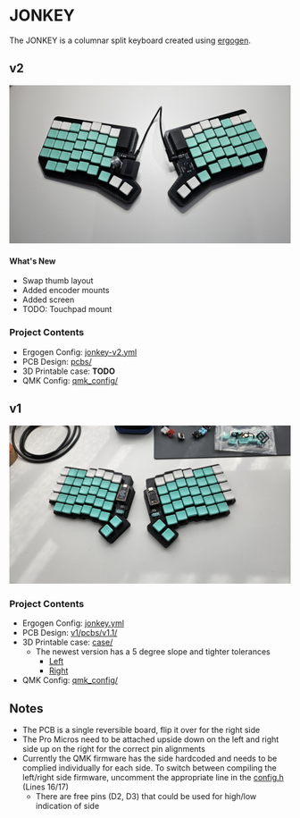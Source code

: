 # JONKEY

The JONKEY is a columnar split keyboard created using [ergogen](https://github.com/ergogen/ergogen).

## v2
![jonkey v2](assets/jonkey-v2.jpg)
#### What's New
- Swap thumb layout
- Added encoder mounts
- Added screen
- TODO: Touchpad mount

### Project Contents
- Ergogen Config: [jonkey-v2.yml](jonkey-v2.yml)
- PCB Design: [pcbs/](pcbs/)
- 3D Printable case: __TODO__
- QMK Config: [qmk_config/](qmk_config/)

## v1
![jonkey v1](assets/jonkey-v1.jpg)

### Project Contents
- Ergogen Config: [jonkey.yml](v1/jonkey.yml)
- PCB Design: [v1/pcbs/v1.1/](v1/pcbs/v1.1/)
- 3D Printable case: [case/](v1/case/)
  - The newest version has a 5 degree slope and tighter tolerances
    - [Left](v1/case/Case%20-%20Left%20-%205deg.stl)
    - [Right](v1/case/Case%20-%20Right%20-%205deg.stl)
- QMK Config: [qmk_config/](v1/qmk_config/)


## Notes
- The PCB is a single reversible board, flip it over for the right side
- The Pro Micros need to be attached upside down on the left and right side up on the right for the correct pin alignments
- Currently the QMK firmware has the side hardcoded and needs to be complied individually for each side. To switch between compiling the left/right side firmware, uncomment the appropriate line in the [config.h](v1/qmk_config/atomicjon/jonkey/config.h) (Lines 16/17)
  - There are free pins (D2, D3) that could be used for high/low indication of side
